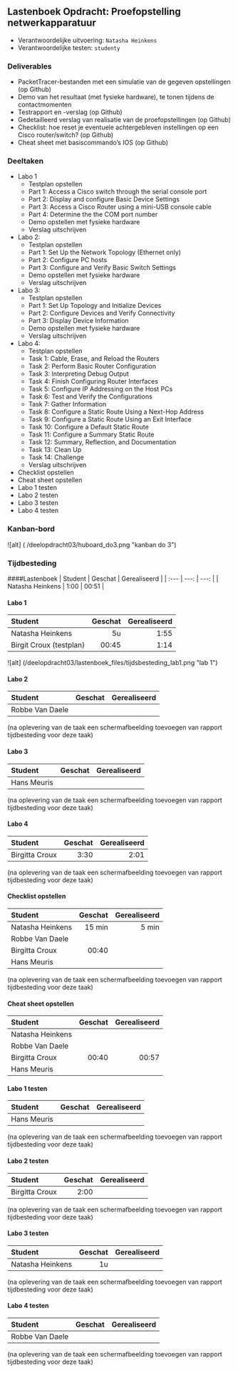 ## Lastenboek Opdracht: Proefopstelling netwerkapparatuur

* Verantwoordelijke uitvoering: `Natasha Heinkens`
* Verantwoordelijke testen: `studenty`

### Deliverables

* PacketTracer-bestanden met een simulatie van de gegeven opstellingen (op Github)
* Demo van het resultaat (met fysieke hardware), te tonen tijdens de contactmomenten
* Testrapport en -verslag (op Github)
* Gedetailleerd verslag van realisatie van de proefopstellingen (op Github)
* Checklist: hoe reset je eventuele achtergebleven instellingen op een Cisco router/switch? (op Github)
* Cheat sheet met basiscommando’s IOS (op Github) 

### Deeltaken

* Labo 1
  * Testplan opstellen
  * Part 1: Access a Cisco switch through the serial console port
  * Part 2: Display and configure Basic Device Settings
  * Part 3: Access a Cisco Router using a mini-USB console cable
  * Part 4: Determine the the COM port number
  * Demo opstellen met fysieke hardware
  * Verslag uitschrijven
* Labo 2:
  * Testplan opstellen
  * Part 1: Set Up the Network Topology (Ethernet only)
  * Part 2: Configure PC hosts
  * Part 3: Configure and Verify Basic Switch Settings
  * Demo opstellen met fysieke hardware
  * Verslag uitschrijven
* Labo 3:
  * Testplan opstellen
  * Part 1: Set Up Topology and Initialize Devices
  * Part 2: Configure Devices and Verify Connectivity
  * Part 3: Display Device Information
  * Demo opstellen met fysieke hardware
  * Verslag uitschrijven
* Labo 4:
  * Testplan opstellen
  * Task 1: Cable, Erase, and Reload the Routers
  * Task 2: Perform Basic Router Configuration
  * Task 3: Interpreting Debug Output
  * Task 4: Finish Configuring Router Interfaces
  * Task 5: Configure IP Addressing on the Host PCs
  * Task 6: Test and Verify the Configurations
  * Task 7: Gather Information
  * Task 8: Configure a Static Route Using a Next-Hop Address
  * Task 9: Configure a Static Route Using an Exit Interface
  * Task 10: Configure a Default Static Route
  * Task 11: Configure a Summary Static Route
  * Task 12: Summary, Reflection, and Documentation
  * Task 13: Clean Up
  * Task 14: Challenge
  * Verslag uitschrijven
* Checklist opstellen
* Cheat sheet opstellen
* Labo 1 testen
* Labo 2 testen
* Labo 3 testen
* Labo 4 testen


### Kanban-bord

![alt] ( /deelopdracht03/huboard_do3.png "kanban do 3")

### Tijdbesteding

####Lastenboek
| Student  | Geschat | Gerealiseerd |
| :---     |    ---: |         ---: |
| Natasha Heinkens |    1:00          |        00:51      |

#### Labo 1
| Student  | Geschat | Gerealiseerd |
| :---     |    ---: |         ---: |
| Natasha Heinkens |    5u           |        1:55      |
| Birgit Croux (testplan) | 00:45 | 1:14 |

![alt] (/deelopdracht03/lastenboek_files/tijdsbesteding_lab1.png "lab 1")

#### Labo 2
| Student  | Geschat | Gerealiseerd |
| :---     |    ---: |         ---: |
| Robbe Van Daele |               |              |


(na oplevering van de taak een schermafbeelding toevoegen van rapport tijdbesteding voor deze taak)

#### Labo 3
| Student  | Geschat | Gerealiseerd |
| :---     |    ---: |         ---: |
| Hans Meuris |               |              |

(na oplevering van de taak een schermafbeelding toevoegen van rapport tijdbesteding voor deze taak)

#### Labo 4
| Student  | Geschat | Gerealiseerd |
| :---     |    ---: |         ---: |
| Birgitta Croux |       3:30        |        2:01      |

(na oplevering van de taak een schermafbeelding toevoegen van rapport tijdbesteding voor deze taak)

#### Checklist opstellen
| Student  | Geschat | Gerealiseerd |
| :---     |    ---: |         ---: |
| Natasha Heinkens |       15 min        |      5 min        |
| Robbe Van Daele |               |              |
| Birgitta Croux |       00:40        |              |
| Hans Meuris |               |              |

(na oplevering van de taak een schermafbeelding toevoegen van rapport tijdbesteding voor deze taak)

#### Cheat sheet opstellen
| Student  | Geschat | Gerealiseerd |
| :---     |    ---: |         ---: |
| Natasha Heinkens |               |              |
| Robbe Van Daele |               |              |
| Birgitta Croux |       00:40        |      00:57        |
| Hans Meuris |               |              |

#### Labo 1 testen
| Student  | Geschat | Gerealiseerd |
| :---     |    ---: |         ---: |
| Hans Meuris |               |              |

(na oplevering van de taak een schermafbeelding toevoegen van rapport tijdbesteding voor deze taak)

#### Labo 2 testen
| Student  | Geschat | Gerealiseerd |
| :---     |    ---: |         ---: |
| Birgitta Croux |       2:00        |              |

(na oplevering van de taak een schermafbeelding toevoegen van rapport tijdbesteding voor deze taak)

#### Labo 3 testen
| Student  | Geschat | Gerealiseerd |
| :---     |    ---: |         ---: |
| Natasha Heinkens |       1u       |             |

(na oplevering van de taak een schermafbeelding toevoegen van rapport tijdbesteding voor deze taak)

#### Labo 4 testen
| Student  | Geschat | Gerealiseerd |
| :---     |    ---: |         ---: |
| Robbe Van Daele |               |              |

(na oplevering van de taak een schermafbeelding toevoegen van rapport tijdbesteding voor deze taak)
